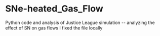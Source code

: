 # SNe-heated_Gas_Flow
Python code and analysis of Justice League simulation -- analyzing the effect of SN on gas flows
I fixed the file locally
